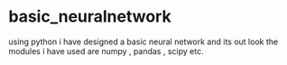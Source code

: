 # basic_neuralnetwork
using python i have designed a basic neural network and its out look the modules i have used are numpy , pandas , scipy etc.
